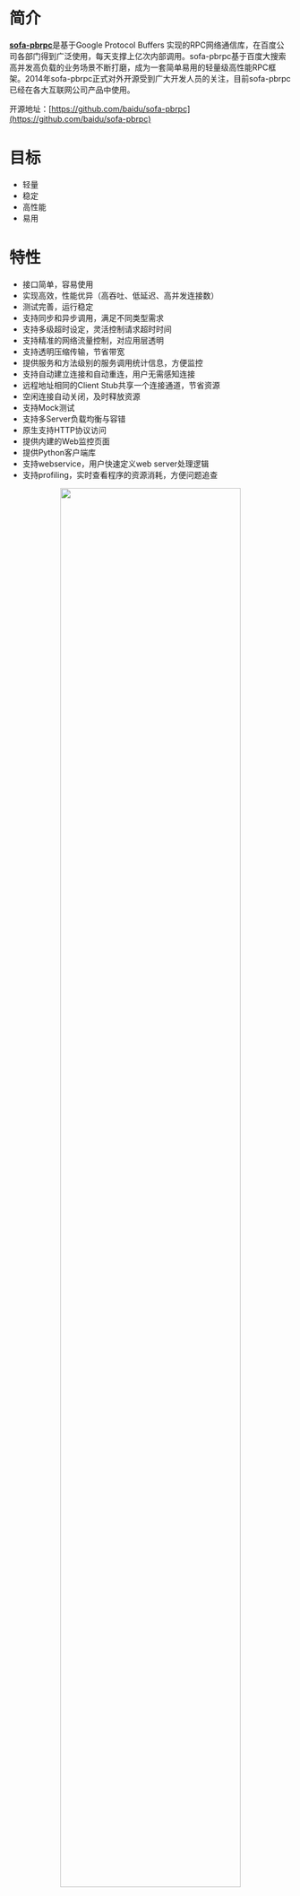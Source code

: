 # 简介
[**sofa-pbrpc**](https://github.com/baidu/sofa-pbrpc)是基于Google Protocol Buffers 实现的RPC网络通信库，在百度公司各部门得到广泛使用，每天支撑上亿次内部调用。sofa-pbrpc基于百度大搜索高并发高负载的业务场景不断打磨，成为一套简单易用的轻量级高性能RPC框架。2014年sofa-pbrpc正式对外开源受到广大开发人员的关注，目前sofa-pbrpc已经在各大互联网公司产品中使用。

开源地址：[https://github.com/baidu/sofa-pbrpc](https://github.com/baidu/sofa-pbrpc)

# 目标
* 轻量
* 稳定
* 高性能
* 易用

# 特性
* 接口简单，容易使用
* 实现高效，性能优异（高吞吐、低延迟、高并发连接数）
* 测试完善，运行稳定
* 支持同步和异步调用，满足不同类型需求
* 支持多级超时设定，灵活控制请求超时时间
* 支持精准的网络流量控制，对应用层透明
* 支持透明压缩传输，节省带宽
* 提供服务和方法级别的服务调用统计信息，方便监控
* 支持自动建立连接和自动重连，用户无需感知连接
* 远程地址相同的Client Stub共享一个连接通道，节省资源
* 空闲连接自动关闭，及时释放资源
* 支持Mock测试
* 支持多Server负载均衡与容错
* 原生支持HTTP协议访问
* 提供内建的Web监控页面
* 提供Python客户端库
* 支持webservice，用户快速定义web server处理逻辑
* 支持profiling，实时查看程序的资源消耗，方便问题追查

<div  align="center">
<img src="image/arch.png" width="80%" height="80%" />
</div>

# 接口

## 主要接口类
主要用户接口分为四个接口类和三个option。

<div  align="center">
<img src="image/rpc-interface.png" width="80%" height="80%" />
</div>
## 用户配置
Server端配置：RpcServerOptions
<div  align="center">
<img src="image/server-option.png" width="80%" height="80%" />
</div>

Client端配置：RpcClientOptions
<div  align="center">
<img src="image/client-option.png" width="80%" height="80%" />
</div>
# 快速使用
使用sofa-pbrpc只需要三步：
* 定义通讯协议
* 实现Server
* 实现Client

样例代码参见“sample/echo”。
## 定义通讯协议
定义协议只需要编写一个proto文件即可。
范例：echo_service.proto

```c++
package sofa.pbrpc.test;
option cc_generic_services = true;
message EchoRequest {
    required string message = 1;
}
message EchoResponse {
    required string message = 1;
}
service EchoServer {
    rpc Echo(EchoRequest) returns(EchoResponse);
}
```
使用protoc编译'echo_service.proto'，生成接口文件'echo_service.pb.h'和'echo_service.pb.cc'。

>**注意：**
* package会被映射到C++中的namespace，为了避免冲突建议使用package；
* 需要设置“cc_generic_services”，以通知protoc工具生成RPC框架代码；
* 这里EchoRequest和EchoResponse的成员完全相同，在实际应用中可以设置不同的成员；

## 实现Server
### 头文件

```c++
#include <sofa/pbrpc/pbrpc.h>  // sofa-pbrpc头文件
#include "echo_service.pb.h"   // service接口定义头文件
```

### 实现服务

```c++
class EchoServerImpl : public sofa::pbrpc::test::EchoServer
{
public:
    EchoServerImpl() {}
    virtual ~EchoServerImpl() {}

private:
    virtual void Echo(google::protobuf::RpcController* controller,
                      const sofa::pbrpc::test::EchoRequest* request,
                      sofa::pbrpc::test::EchoResponse* response,
                      google::protobuf::Closure* done)
    {
        sofa::pbrpc::RpcController* cntl =
            static_cast<sofa::pbrpc::RpcController*>(controller);
        SLOG(NOTICE, "Echo(): request message from %s: %s",
            cntl->RemoteAddress().c_str(), request->message().c_str());
        response->set_message("echo message: " + request->message());
        done->Run();
    }
};
```

> **注意：**
* 服务完成后必须调用done->Run()，通知RPC系统服务完成，触发发送Response；
* 在调了done->Run()之后，Echo的所有四个参数都不再能访问；
done-Run()可以分派到其他线程中执行，以实现了真正的异步处理；

### 注册和启动服务

```c++
int main()
{
    SOFA_PBRPC_SET_LOG_LEVEL(NOTICE);

    sofa::pbrpc::RpcServerOptions options;
    options.work_thread_num = 8;
    sofa::pbrpc::RpcServer rpc_server(options);

    if (!rpc_server.Start("0.0.0.0:12321")) {
        SLOG(ERROR, "start server failed");
        return EXIT_FAILURE;
    }

    sofa::pbrpc::test::EchoServer* echo_service = new EchoServerImpl();
    if (!rpc_server.RegisterService(echo_service)) {
        SLOG(ERROR, "register service failed");
        return EXIT_FAILURE;
    }
    rpc_server.Run();
    rpc_server.Stop();

    return EXIT_SUCCESS;
}
```

## 实现Client

Client支持同步和异步两种调用方式：
* 同步调用时，调用线程会被阻塞，直到收到回复或者超时；
* 异步调用时，调用线程不会被阻塞，收到回复或者超时会调用用户提供的回调函数；

### 头文件

```c++
#include <sofa/pbrpc/pbrpc.h>  // sofa-pbrpc头文件
#include "echo_service.pb.h"   // service接口定义头文件
```
### 同步调用

```c++
int main()
{
    SOFA_PBRPC_SET_LOG_LEVEL(NOTICE);
    sofa::pbrpc::RpcClientOptions client_options;
    client_options.work_thread_num = 8;
    sofa::pbrpc::RpcClient rpc_client(client_options);
    sofa::pbrpc::RpcChannel rpc_channel(&rpc_client, "127.0.0.1:12321");
 
    sofa::pbrpc::test::EchoServer_Stub stub(&rpc_channel);
 
    sofa::pbrpc::test::EchoRequest request;
    request.set_message("Hello world!");
    sofa::pbrpc::test::EchoResponse response;
    sofa::pbrpc::RpcController controller;
    controller.SetTimeout(3000);
    stub.Echo(&controller, &request, &response, NULL);
    if (controller.Failed()) {
        SLOG(ERROR, "request failed: %s", controller.ErrorText().c_str());
    }

    return EXIT_SUCCESS;
}
```
### 异步调用

```c++
void EchoCallback(sofa::pbrpc::RpcController* cntl,
        sofa::pbrpc::test::EchoRequest* request,
        sofa::pbrpc::test::EchoResponse* response,
        bool* callbacked)
{
    SLOG(NOTICE, "RemoteAddress=%s", cntl->RemoteAddress().c_str());
    SLOG(NOTICE, "IsRequestSent=%s", cntl->IsRequestSent() ? "true" : "false");
    if (cntl->IsRequestSent())
    {
        SLOG(NOTICE, "LocalAddress=%s", cntl->LocalAddress().c_str());
        SLOG(NOTICE, "SentBytes=%ld", cntl->SentBytes());
    }
    if (cntl->Failed()) {
        SLOG(ERROR, "request failed: %s", cntl->ErrorText().c_str());
    }
    else {
        SLOG(NOTICE, "request succeed: %s", response->message().c_str());
    }
    delete cntl;
    delete request;
    delete response;

    *callbacked = true;
}

int main()
{
    SOFA_PBRPC_SET_LOG_LEVEL(NOTICE);

    sofa::pbrpc::RpcClientOptions client_options;
    sofa::pbrpc::RpcClient rpc_client(client_options);

    sofa::pbrpc::RpcChannel rpc_channel(&rpc_client, "127.0.0.1:12321");
    sofa::pbrpc::test::EchoServer_Stub stub(&rpc_channel);
    sofa::pbrpc::test::EchoRequest* request = new sofa::pbrpc::test::EchoRequest();
    request->set_message("Hello from qinzuoyan01");
    sofa::pbrpc::test::EchoResponse* response = new sofa::pbrpc::test::EchoResponse();
    sofa::pbrpc::RpcController* cntl = new sofa::pbrpc::RpcController();
    cntl->SetTimeout(3000);
    bool callbacked = false;
    google::protobuf::Closure* done = sofa::pbrpc::NewClosure(
            &EchoCallback, cntl, request, response, &callbacked);

    stub.Echo(cntl, request, response, done);
    while (!callbacked) {
        usleep(100000);
    }

    return EXIT_SUCCESS;
}
```
> **注意：**
* 异步调用传入的controller、request、response参数，在回调函数执行之前需一直保持有效；
* 回调函数的执行会分配到专门的回调线程中运行，可以通过设置RpcClientOptions的callback_thread_num来配置回调线程数；

# 工具
## sofa-pbrpc-client
* 查询server的健康状况（health）、配置参数（option）、负载情况（status）
* 查询server对外提供的服务列表（list）
* 获取服务相关的protobuf类型描述信息（desc）
* 使用text格式的请求数据，向server指定Method发送rpc请求调用（call）
* 获取服务的统计信息，包括处理请求数、平均处理时间、最大处理时间等（stat）

# 实现
## 系统结构

<div  align="center">
<img src="image/basic_arch.png" width="80%" height="80%" />
</div>
* RpcClientStream/RpcServerStream：代表client和server之间的连接，用于client和server的网络通信。
* ThreadGroup：client和server内部线程池，用于io操作和执行回调。
* TimeoutManager：采用订阅者模型，对rpc请求进行超时管理。
* RpcListenser：接受来自client的连接请求，创建与client之间的连接。
* ServicePool：server端服务管理与路由。

## 设计原理

### 网络模型
#### 网络协议栈

在sofa-pbrpc中网络数据自上而下流划分为RpcClientStream/RpcServerStream、RpcMessageStream、RpcByteStream三层。字节流层主要负责网络通信相关的操作，操作对象为序列化后的二机制字节流；消息流层处理的对象是由header、meta和data组装的消息，负责消息级别的控制与统计；协议层负责异步发送请求和接收响应数据。采用这样协议栈方式的层次划分更加有利于数据协议的扩展。
<div  align="center">
<img src="image/stream_layer.png" width="80%" height="80%" />
</div>

#### RPC 协议
一条rpc消息由RpcMessageHeader、RpcMeta和Data组成。
<div  align="center">
<img src="image/rpc-header.png" width="80%" height="80%" />
</div>

```c++
struct RpcMessageHeader {
    union {
        char    magic_str[4];
        uint32  magic_str_value;
    };                    // 4 bytes
    int32   meta_size;    // 4 bytes
    int64   data_size;    // 8 bytes
    int64   message_size; // 8 bytes: message_size = meta_size + data_size, for check

    RpcMessageHeader()
        : magic_str_value(SOFA_RPC_MAGIC)
        , meta_size(0), data_size(0), message_size(0) {}

    bool CheckMagicString() const
    {
        return magic_str_value == SOFA_RPC_MAGIC;
    }
};
```

```c++
message RpcMeta {
  enum Type {
    REQUEST = 0;
    RESPONSE = 1;
  };
  required Type type = 1;
  required uint64 sequence_id = 2;
  optional string method = 100;
  optional int64 server_timeout = 101;
  optional bool failed = 200;
  optional int32 error_code = 201;
  optional string reason = 202;
  optional CompressType compress_type = 300;
  optional CompressType expected_response_compress_type = 301;
}
```

一次RPC调用经过以下流程:

1. Stub调用RPC函数发起RPC请求。
2. RpcChannel调用CallMethod执行RPC调用。
3. RpcClient选取RpcClientStream异步发送请求，并添加至超时队列。
4. server端RpcListener接收到client的连接，创建对应RpcServerStream。
5. RpcServerStream接收数据，根据meta信息在ServerPool中选取对应Service.Method执行。
6. server通过RpcServerStream发送执行结果，回复过程与请求过程类似。
<div  align="center">
<img src="image/network-arch.png" width="80%" height="80%" />
</div

### 线程模型
asio异步模型，底层使用epoll。
<div  align="center">
<img src="image/rpc-thread-1.png" width="80%" height="80%" />
</div>
<div  align="center">
<img src="image/rpc-thread-2.png" width="80%" height="80%" />
</div>
### 缓冲区管理
sofa-pbrpc将内存划分为固定大小的buffer作为缓冲区，对buffer采用引用计数进行管理，减少不必要的内存拷贝。
<div  align="center">
<img src="image/readbuf.png" width="80%" height="80%" />
</div>
<div  align="center">
<img src="image/writebuf.png" width="80%" height="80%" />
</div>
### 透明压缩
采用装饰着模式的透明压缩，易于扩展。
<div  align="center">
<img src="image/rpc-compress.png" width="80%" height="80%" />
</div>
### 超时管理
使用lock+swap操作缩小临界区。
<div  align="center">
<img src="image/timeout-manager.png" width="80%" height="80%" />
</div>
### 流量控制
按时间片分配流量配额，保证流控精准高效。
<div  align="center">
<img src="image/flow-controller.png" width="60%" height="60%" />
</div>

<div  align="center">
<img src="image/flow-controller-result.png" width="80%" height="80%" />
</div>
# 技术特点
## 支持HTTP协议
除了使用原生client访问server外，sofa-pbrpc也支持使用http协议访问server上的服务。同时，用户可以通过使用server端的WebService工具类，快速实现server的对于http请求的处理逻辑。
## 支持json格式数据传输
sofa-pbrpc支持用户使用http客户端向server发送json格式的数据请求，并返回json格式的响应。
## 提供丰富的工具类
sofa-pbrpc提供常用工具类给开发者，包括：
<div  align="center">
<img src="image/sofa-pbrpc-dev-tools.png" width="80%" height="80%" />
</div>

# 支持团队
百度网页搜索部开源团队 [opensearch@baidu.com](opensearch@baidu.com)
